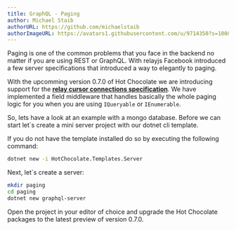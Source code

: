 ```yaml
---
title: GraphQL - Paging
author: Michael Staib
authorURL: https://github.com/michaelstaib
authorImageURL: https://avatars1.githubusercontent.com/u/9714350?s=100&v=4
---
```


Paging is one of the common problems that you face in the backend no matter if you are using REST or GraphQL. With relayjs Facebook introduced a few server specifications that introduced a way to elegantly to paging.

<!--truncate-->

With the upcomming version 0.7.0 of Hot Chocolate we are introducing support for the [**relay cursor connections specification**](https://facebook.github.io/relay/graphql/connections.htm). We have implemented a field middleware that handles basically the whole paging logic for you when you are using `IQueryable` or `IEnumerable`.

So, lets have a look at an example with a mongo database. Before we can start let`s create a mini server project with our dotnet cli template.

If you do not have the template installed do so by executing the following command:

```bash
dotnet new -i HotChocolate.Templates.Server
```

Next, let`s create a server:

```bash
mkdir paging
cd paging
dotnet new graphql-server
```

Open the project in your editor of choice and upgrade the Hot Chocolate packages to the latest preview of version 0.7.0.
